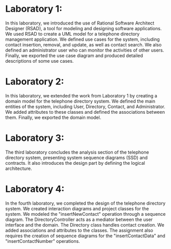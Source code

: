 # Laboratory 1:
In this laboratory, we introduced the use of Rational Software Architect Designer (RSAD), a tool for modeling and designing software applications. We used RSAD to create a UML model for a telephone directory management application. We defined use cases for the system, including contact insertion, removal, and update, as well as contact search. We also defined an administrator user who can monitor the activities of other users. Finally, we exported the use case diagram and produced detailed descriptions of some use cases.

# Laboratory 2:
In this laboratory, we extended the work from Laboratory 1 by creating a domain model for the telephone directory system. We defined the main entities of the system, including User, Directory, Contact, and Administrator. We added attributes to these classes and defined the associations between them. Finally, we exported the domain model.

# Laboratory 3:
The third laboratory concludes the analysis section of the telephone directory system, presenting system sequence diagrams (SSD) and contracts. It also introduces the design part by defining the logical architecture.

# Laboratory 4:
In the fourth laboratory, we completed the design of the telephone directory system. We created interaction diagrams and project classes for the system. We modeled the "insertNewContact" operation through a sequence diagram. The DirectoryController acts as a mediator between the user interface and the domain. The Directory class handles contact creation. We added associations and attributes to the classes. The assignment also requires the creation of sequence diagrams for the "insertContactData" and "insertContactNumber" operations.